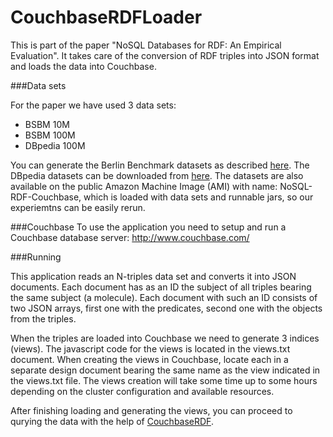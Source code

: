 CouchbaseRDFLoader
==================

This is part of the paper "NoSQL Databases for RDF: An Empirical Evaluation". It takes care of the conversion of RDF triples into JSON format and loads the data into Couchbase.

###Data sets

For the paper we have used 3 data sets:
 - BSBM 10M
 - BSBM 100M
 - DBpedia 100M

You can generate the Berlin Benchmark datasets as described [here](http://wifo5-03.informatik.uni-mannheim.de/bizer/berlinsparqlbenchmark/spec/BenchmarkRules/index.html#datagenerator). 
The DBpedia datasets can be downloaded from [here](http://dbpedia.aksw.org/benchmark.dbpedia.org/).
The datasets are also available on the public Amazon Machine Image (AMI) with name: NoSQL-RDF-Couchbase, 
which is loaded with data sets and runnable jars, so our experiemtns can be easily rerun.

###Couchbase
To use the application you need to setup and run a Couchbase database server: http://www.couchbase.com/

###Running

This application reads an N-triples data set and converts it into JSON documents. 
Each document has as an ID the subject of all triples bearing the same subject (a molecule). 
Each document with such an ID consists of two JSON arrays, first one with the predicates, 
second one with the objects from the triples.

When the triples are loaded into Couchbase we need to generate 3 indices (views). 
The javascript code for the views is located in the views.txt document. 
When creating the views in Couchbase, 
locate each in a separate design document bearing the same name as the view indicated in the views.txt file. 
The views creation will take some time up to some hours depending on the cluster configuration and available resources.

After finishing loading and generating the views, you can proceed to qurying the data with the help of [CouchbaseRDF](https://github.com/istefanov/CouchbaseRDF).

